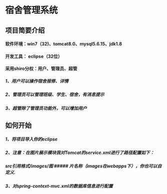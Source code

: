 # 宿舍管理系统

## 项目简要介绍
#### 软件环境：win7（32)、tomcat8.0、mysql5.6.15、jdk1.8
#### 开发工具： eclipse（32位）

#### 采用shiro分权：用户、管理员、超管
#####  1、用户可以操作宿舍报修、详情
#####  2、管理员可以管理班级、学生、宿舍，有消息提示
#####  3、超管除了管理员功能外，可以增加用户

## 如何开始
##### 1、将项目导入你的eclipse
##### 2、注意：在图片展示模块我对Tomcat的service.xml进行了路径配置如下：
#####  <Context docBase="Second" path="/Second" reloadable="true" source="org.eclipse.jst.jee.server:Second"/></Host> src引用格式/images/图 #####  片名称（images在webapps下），你也可以自定义.
##### 3、对spring-context-mvc.xml的数据库信息进行配置

 
